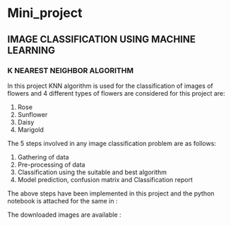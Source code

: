 # Mini_project
## IMAGE CLASSIFICATION USING MACHINE LEARNING
### K NEAREST NEIGHBOR ALGORITHM

In this project KNN algorithm is used for the classification of images of flowers and 4 different types of flowers are considered for this project are:</br>
1) Rose
2) Sunflower
3) Daisy
4) Marigold

The 5 steps involved in any image classification problem are as follows:</br>
1) Gathering of data
2) Pre-processing of data
3) Classification using the suitable and best algorithm
4) Model prediction, confusion matrix and Classification report

The above steps have been implemented in this project and the python notebook is attached for the same in :

The downloaded images are available : 

